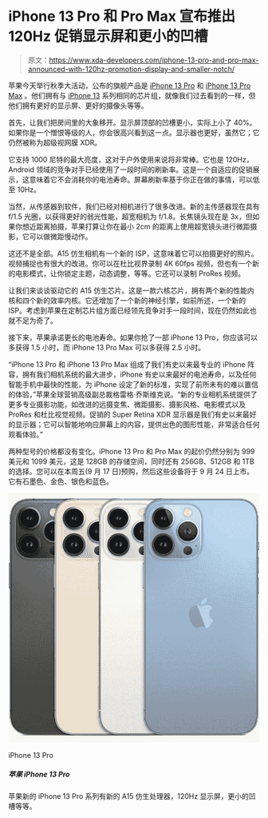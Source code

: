 # iPhone 13 Pro 和 Pro Max 宣布推出 120Hz 促销显示屏和更小的凹槽

> 原文：<https://www.xda-developers.com/iphone-13-pro-and-pro-max-announced-with-120hz-promotion-display-and-smaller-notch/>

苹果今天举行秋季大活动，公布的旗舰产品是 [iPhone 13 Pro](https://www.xda-developers.com/iphone-13-pro/) 和 [iPhone 13 Pro Max](https://www.xda-developers.com/iphone-13-pro-max/) 。他们拥有与 [iPhone 13](https://www.xda-developers.com/iphone-13/) 系列相同的芯片组，就像我们过去看到的一样，但他们拥有更好的显示屏、更好的摄像头等等。

首先，让我们把房间里的大象移开。显示屏顶部的凹槽更小，实际上小了 40%。如果你是一个憎恨等级的人，你会很高兴看到这一点。显示器也更好，虽然它；它仍然被称为超级视网膜 XDR。

它支持 1000 尼特的最大亮度，这对于户外使用来说将非常棒。它也是 120Hz，Android 领域的竞争对手已经使用了一段时间的刷新率。这是一个自适应的促销展示，这意味着它不会消耗你的电池寿命。屏幕刷新率基于你正在做的事情，可以低至 10Hz。

当然，从传感器到软件，我们已经对相机进行了很多改进。新的主传感器现在具有 f/1.5 光圈，以获得更好的弱光性能，超宽相机为 f/1.8。长焦镜头现在是 3x，但如果你想近距离拍摄，苹果打算让你在最小 2cm 的距离上使用超宽镜头进行微距摄影，它可以做微距慢动作。

这还不是全部。A15 仿生相机有一个新的 ISP，这意味着它可以拍摄更好的照片。视频捕捉也有很大的改进。你可以在杜比视界录制 4K 60fps 视频，但也有一个新的电影模式，让你锁定主题，动态调整，等等。它还可以录制 ProRes 视频。

让我们来谈谈驱动它的 A15 仿生芯片。这是一款六核芯片，拥有两个新的性能内核和四个新的效率内核。它还增加了一个新的神经引擎，如前所述，一个新的 ISP。考虑到苹果在定制芯片组方面已经领先竞争对手一段时间，现在仍然如此也就不足为奇了。

接下来，苹果承诺更长的电池寿命。如果你抢了一部 iPhone 13 Pro，你应该可以多获得 1.5 小时，而 iPhone 13 Pro Max 可以多获得 2.5 小时。

“iPhone 13 Pro 和 iPhone 13 Pro Max 组成了我们有史以来最专业的 iPhone 阵容，拥有我们相机系统的最大进步，iPhone 有史以来最好的电池寿命，以及任何智能手机中最快的性能，为 iPhone 设定了新的标准，实现了前所未有的难以置信的体验，”苹果全球营销高级副总裁格雷格·乔斯维克说。“新的专业相机系统提供了更多专业摄影功能，如改进的远摄变焦、微距摄影、摄影风格、电影模式以及 ProRes 和杜比视觉视频。促销的 Super Retina XDR 显示器是我们有史以来最好的显示器；它可以智能地响应屏幕上的内容，提供出色的图形性能，非常适合任何观看体验。”

两种型号的价格都没有变化。iPhone 13 Pro 和 Pro Max 的起价仍然分别为 999 美元和 1099 美元，这是 128GB 的存储空间，同时还有 256GB、512GB 和 1TB 的选择。您可以在本周五(9 月 17 日)预购，然后这些设备将于 9 月 24 日上市。它有石墨色、金色、银色和蓝色。

 <picture>![The iPhone 13 Pro allows seamless switching between all three lenses mid-filming, which is something Android phones still struggle with. Throw in superior stabilization and exposure, and this makes it the best camera phone around.](img/042c324ced2d8d987f6ca45d469698d9.png)</picture> 

iPhone 13 Pro

##### 苹果 iPhone 13 Pro

苹果新的 iPhone 13 Pro 系列有新的 A15 仿生处理器，120Hz 显示屏，更小的凹槽等等。